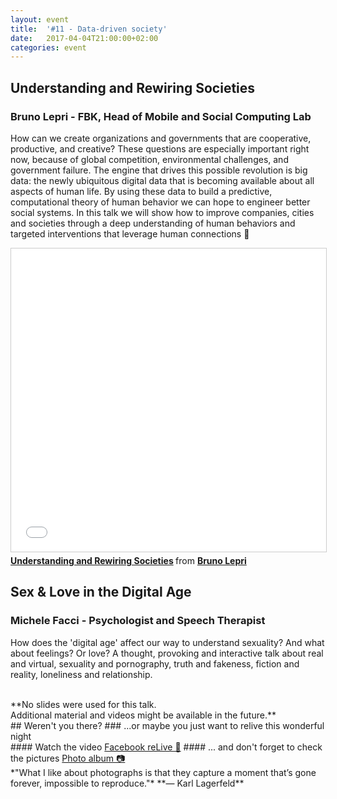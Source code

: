 ```yaml
---
layout: event
title:  '#11 - Data-driven society'
date:   2017-04-04T21:00:00+02:00
categories: event
---
```


## Understanding and Rewiring Societies
### Bruno Lepri - FBK, Head of Mobile and Social Computing Lab

How can we create organizations and governments that are cooperative, productive, and creative? These questions are especially important right now, because of global competition, environmental challenges, and government failure. The engine that drives this possible revolution is big data: the newly ubiquitous digital data that is becoming available about all aspects of human life. By using these data to build a predictive, computational theory of human behavior we can hope to engineer better social systems. In this talk we will show how to improve companies, cities and societies through a deep understanding of human behaviors and targeted interventions that leverage human connections 👫

<iframe src="//www.slideshare.net/slideshow/embed_code/key/CiVKzflyWkpqKm" width="595" height="485" frameborder="0" marginwidth="0" marginheight="0" scrolling="no" style="border:1px solid #CCC; border-width:1px; margin-bottom:5px; max-width: 100%;" allowfullscreen>
</iframe>
<div style="margin-bottom:5px">
<strong>
<a href="//www.slideshare.net/speckandtech/understanding-and-rewiring-societies" title="Understanding and Rewiring Societies" target="_blank">Understanding and Rewiring Societies</a>
</strong> from <strong><a target="_blank" href="https://www.linkedin.com/in/brunolepri/">Bruno Lepri</a></strong>
</div>

## Sex & Love in the Digital Age
### Michele Facci - Psychologist and Speech Therapist

How does the 'digital age' affect our way to understand sexuality? And what about feelings? Or love? A thought, provoking and interactive talk about real and virtual, sexuality and pornography, truth and fakeness, fiction and reality, loneliness and relationship.
<br>
<br>
<div class="center">
**No slides were used for this talk.<br>
Additional material and videos might be available in the future.**
</div>
## Weren't you there?
### ...or maybe you just want to relive this wonderful night
<section class="fb-links">
#### Watch the video
<a id="fb_photo_album" class="btn-facebook" target="_blank" href="//www.facebook.com/speckandtech/videos/653015798229712/">Facebook reLive 📼</a>
#### ... and don't forget to check the pictures
<a id="fb_photo_album" class="btn-facebook" target="_blank" href="//www.facebook.com/media/set/?set=a.654144818116810.1073741840.476076519256975&type=1&l=674b33e1eb">Photo album &#128247;</a>
</section>
<section class ="center">
*"What I like about photographs is that they capture a moment that’s gone forever, impossible to reproduce."*
**― Karl Lagerfeld**
</section>
